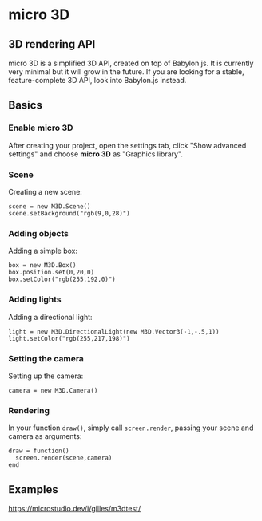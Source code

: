 # micro 3D
## 3D rendering API

micro 3D is a simplified 3D API, created on top of Babylon.js. It is currently very minimal but it will grow in the future. If you are looking for a stable, feature-complete 3D API, look into Babylon.js instead.

## Basics

### Enable micro 3D

After creating your project, open the settings tab, click "Show advanced settings" and choose **micro 3D** as "Graphics library".

### Scene

Creating a new scene:

```
scene = new M3D.Scene()
scene.setBackground("rgb(9,0,28)")
```

### Adding objects

Adding a simple box:

```
box = new M3D.Box()
box.position.set(0,20,0)
box.setColor("rgb(255,192,0)")
```

### Adding lights

Adding a directional light:

```
light = new M3D.DirectionalLight(new M3D.Vector3(-1,-.5,1))
light.setColor("rgb(255,217,198)")
```

### Setting the camera

Setting up the camera:

```
camera = new M3D.Camera()
```

### Rendering

In your function `draw()`, simply call `screen.render`, passing your scene and camera as arguments:

```
draw = function()
  screen.render(scene,camera)
end
```

## Examples

https://microstudio.dev/i/gilles/m3dtest/

